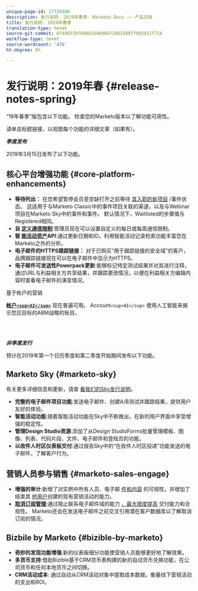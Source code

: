 ```yaml
---
unique-page-id: 17728380
description: 发行说明- 2019年春季- Marketo Docs —— 产品文档
title: 发行说明- 2019年春季
translation-type: tm+mt
source-git-commit: 6f49037bf698b1646004720815897f992911f716
workflow-type: tm+mt
source-wordcount: '476'
ht-degree: 0%

---
```



# 发行说明：2019年春 {#release-notes-spring}

“19年春季”版包含以下功能。 检查您的Marketo版本以了解功能可用性。

请单击标题链接，以视图每个功能的详细文章（如果有）。

***季度发布***

2019年3月15日发布了以下功能。

## 核心平台增强功能 {#core-platform-enhancements}

* **等待列出：** 在您希望暂停会员至空缺打开之前等待 [其入职的新项目](../../product-docs/core-marketo-concepts/smart-campaigns/program-flow-actions/change-program-status.md) /事件状态。 这适用于与Marketo Classic中的事件项目关联的渠道，以及与Webinar项目在Marketo Sky中的事件和事件。 默认情况下，Waitlisted的步骤值与Registered相同。
* **自 [定义通信限制](../../product-docs/administration/email-setup/enable-communication-limits.md)**:管理员现在可以设置自定义的每日或每周通信限制。
* **智 [能活动资产](http://developers.marketo.com/rest-api/assets/campaigns/)API**:通过更新日期和ID，利用智能活动记录检索功能丰富您在Marketo之外的分析。
* **电子邮件的HTTPS跟踪链接：** 对于已购买“用于跟踪链接的安全域”的客户，品牌跟踪链接现在可以在电子邮件中显示为HTTPS。
* **电子邮件可发送性Powerpack更新**:能够标记特定测试结果并对其进行注释，通过URL与利益相关方共享结果，并跟踪更改情况，以便在利益相关方编辑内容时查看电子邮件的演变情况。

基于帐户的营销

**[帐户`<sup>AI</sup>`](../../product-docs/account-based-marketing/account-profiling/account-profiling-ranking-and-tuning.md)** 现在普遍可用。 Account`<sup>AI</sup>` 使用人工智能来揭示您应目标的ABM战略的账目。

<br> 

***非季度发行***

预计在2019年第一个日历季度和第二季度开始期间发布以下功能。

## Marketo Sky {#marketo-sky}

有关更多详细信息和更新，请查 [看我们的Sky发行说明](https://help.marketo.com/hc/en-us/articles/360015760534-Q1-Releases)。

* **完整的电子邮件项目功能**:发送电子邮件、创建A/B测试并跟踪结果，提供用户友好的体验。
* **智能活动功能**:随着智能活动功能在Sky中不断推出，在新的用户界面中享受增强的稳定性。
* **管理Design Studio资源**:添加了从Design StudioForms批量管理模板、图像、列表、代码片段、文件、电子邮件和登陆页的功能。
* **以收件人时区仪表板交付**:通过报告Sky中的“在收件人时区投递”功能发送的电子邮件，了解客户行为。

## 营销人员参与销售 {#marketo-sales-engage}

* **增强的审计**:新增了对实例中所有人员、电子邮 [件和内容](../../product-docs/marketo-sales-connect/templates/view-template-list-as-a-another-user.md) 的可视性，并增加了结束其 [他用户](../../product-docs/marketo-sales-connect/campaigns/view-campaigns-list-as-another-user.md)创建的现有营销活动的能力。
* **[取消订阅管理](../../product-docs/marketo-sales-connect/email/unsubscribes/marketo-unsubscribe-check.md)**:通过阻止联系电子邮件域的能力 [，最大限度提高](../../product-docs/marketo-sales-connect/admin/blocked-domains.md) 交付能力和合规性。 Marketo还会在发送电子邮件之前交叉引用潜在客户数据库以了解取消订阅的情况。

## Bizbile by Marketo {#bizible-by-marketo}

* **奇妙的发现功能增强**:新的仪表板细分功能使营销人员能够更好地了解效果。
* **多货币支持**:借助Bizible基于CRM货币表构建的新的自动货币兑换功能，在公司货币和任何本地货币之间切换。
* **CRM活动成本**: 通过自动从CRM活动对象中提取成本数据，衡量线下营销活动的支出和ROI。

